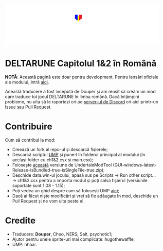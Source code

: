 <p align="center">
  <img src="deltarune-ro-logo.png" title="Logo: DELTARUNE în Română">
</p>

# DELTARUNE Capitolul 1&2 în Română
<b>NOTĂ</b>: Această pagină este doar pentru development. Pentru lansări oficiale ale modului, intră [aici](https://douper.itch.io/deltromana).

Această traducere a fost începută de Douper și am reușit să creăm un mod care traduce tot jocul DELTARUNE în limba română.
Dacă întâmpini probleme, nu uita să le raportezi ori pe [server-ul de Discord](https://discord.gg/d74nGytPJH) ori aici printr-un Issue sau Pull Request.

# Contribuire
Cum să contribui la mod:
- Creează un fork al repo-ul și descarcă fișierele;
- Descarcă scriptul [UMP](https://github.com/nhaar/ump/releases) și pune-l în folderul principal al modului (în același folder cu ch1&2.csx și main.csx);
- Folosește [această](https://github.com/UnderminersTeam/UndertaleModTool/releases/tag/bleeding-edge) versiune de UndertaleModTool (GUI-windows-latest-Release-isBundled-true-isSingleFile-true.zip);
- Deschide data.win-ul jocului, apasă sus pe Scripts -> Run other script... -> ch1&2.csx pentru a importa modul și poți salva fișierul (versiunile suportate sunt 1.08 - 1.15);
- Poți vedea un ghid despre cum să folosești UMP [aici](https://github.com/nhaar/ump/blob/main/guide/guide.md);
- Dacă ai făcut niște modificări și vrei să fie adăugate în mod, deschide un Pull Request și ne vom uita peste el.

# Credite
- Traducere: <b>Douper</b>, Cheo, NERS, Salt, psychotic1;
- Ajutor pentru unele sprite-uri mai complicate: hugothewaffle;
- UMP: nhaar.
